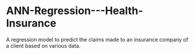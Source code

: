 # ANN-Regression---Health-Insurance
A regression model to predict the claims made to an insurance company of a client based on various data.
